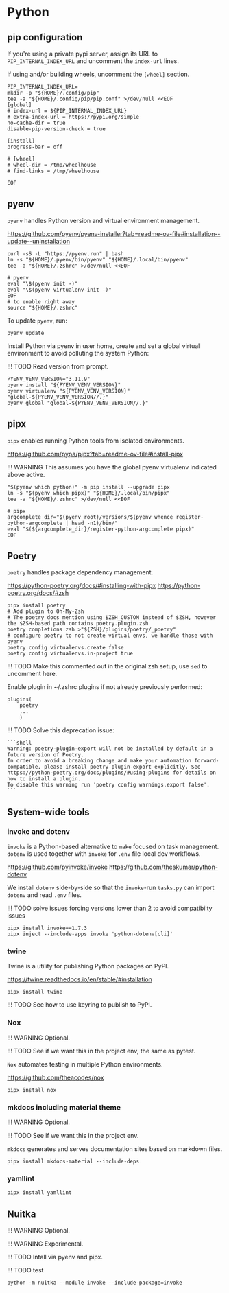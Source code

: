 # Python

## pip configuration

If you're using a private pypi server, assign its URL to `PIP_INTERNAL_INDEX_URL`
and uncomment the `index-url` lines.

If using and/or building wheels, uncomment the `[wheel]` section.

```shell
PIP_INTERNAL_INDEX_URL=
mkdir -p "${HOME}/.config/pip"
tee -a "${HOME}/.config/pip/pip.conf" >/dev/null <<EOF
[global]
# index-url = ${PIP_INTERNAL_INDEX_URL}
# extra-index-url = https://pypi.org/simple
no-cache-dir = true
disable-pip-version-check = true

[install]
progress-bar = off

# [wheel]
# wheel-dir = /tmp/wheelhouse
# find-links = /tmp/wheelhouse

EOF
```

## pyenv

`pyenv` handles Python version and virtual environment management.

<https://github.com/pyenv/pyenv-installer?tab=readme-ov-file#installation--update--uninstallation>

```shell
curl -sS -L "https://pyenv.run" | bash
ln -s "${HOME}/.pyenv/bin/pyenv" "${HOME}/.local/bin/pyenv"
tee -a "${HOME}/.zshrc" >/dev/null <<EOF

# pyenv
eval "\$(pyenv init -)"
eval "\$(pyenv virtualenv-init -)"
EOF
# to enable right away
source "${HOME}/.zshrc"
```

To update `pyenv`, run:

```shell
pyenv update
```

Install Python via pyenv in user home, create and set a global virtual environment to avoid polluting the system Python:

!!! TODO
    Read version from prompt.

```shell
PYENV_VENV_VERSION="3.11.9"
pyenv install "${PYENV_VENV_VERSION}"
pyenv virtualenv "${PYENV_VENV_VERSION}" "global-${PYENV_VENV_VERSION//.}"
pyenv global "global-${PYENV_VENV_VERSION//.}"
```

## pipx

`pipx` enables running Python tools from isolated environments.

<https://github.com/pypa/pipx?tab=readme-ov-file#install-pipx>

!!! WARNING
    This assumes you have the global pyenv virtualenv indicated above active.

```shell
"$(pyenv which python)" -m pip install --upgrade pipx
ln -s "$(pyenv which pipx)" "${HOME}/.local/bin/pipx"
tee -a "${HOME}/.zshrc" >/dev/null <<EOF

# pipx
argcomplete_dir="$(pyenv root)/versions/$(pyenv whence register-python-argcomplete | head -n1)/bin/"
eval "$(${argcomplete_dir}/register-python-argcomplete pipx)"
EOF
```

## Poetry

`poetry` handles package dependency management.

<https://python-poetry.org/docs/#installing-with-pipx>
<https://python-poetry.org/docs/#zsh>

```shell
pipx install poetry
# Add plugin to Oh-My-Zsh
# The poetry docs mention using $ZSH_CUSTOM instead of $ZSH, however the $ZSH-based path contains poetry.plugin.zsh
poetry completions zsh >"${ZSH}/plugins/poetry/_poetry"
# configure poetry to not create virtual envs, we handle those with pyenv
poetry config virtualenvs.create false
poetry config virtualenvs.in-project true 
```

!!! TODO
    Make this commented out in the original zsh setup, use `sed` to uncomment here.

Enable plugin in ~/.zshrc plugins if not already previously performed:

```shell
plugins(
    poetry
    ...
    )
```

!!! TODO
    Solve this deprecation issue:

    ```shell
    Warning: poetry-plugin-export will not be installed by default in a future version of Poetry.
    In order to avoid a breaking change and make your automation forward-compatible, please install poetry-plugin-export explicitly. See https://python-poetry.org/docs/plugins/#using-plugins for details on how to install a plugin.
    To disable this warning run 'poetry config warnings.export false'.
    ```

## System-wide tools

### invoke and dotenv

`invoke` is a Python-based alternative to `make` focused on task management.
`dotenv` is used together with `invoke` for `.env` file local dev workflows.

<https://github.com/pyinvoke/invoke>
<https://github.com/theskumar/python-dotenv>

We install `dotenv` side-by-side so that the `invoke`-run `tasks.py`
can import `dotenv` and read `.env` files.

!!! TODO
    solve issues forcing versions lower than 2 to avoid compatibilty issues

```shell
pipx install invoke==1.7.3
pipx inject --include-apps invoke 'python-dotenv[cli]'
```

### twine

Twine is a utility for publishing Python packages on PyPI.

<https://twine.readthedocs.io/en/stable/#installation>

```shell
pipx install twine
```

!!! TODO
    See how to use keyring to publish to PyPI.

### Nox

!!! WARNING
    Optional.

!!! TODO
    See if we want this in the project env, the same as pytest.

`Nox` automates testing in multiple Python environments.

<https://github.com/theacodes/nox>

```shell
pipx install nox
```

### mkdocs including material theme

!!! WARNING
    Optional.

!!! TODO
    See if we want this in the project env.

`mkdocs` generates and serves documentation sites based on markdown files.

```shell
pipx install mkdocs-material --include-deps
```

### yamllint

```shell
pipx install yamllint
```

## Nuitka

!!! WARNING
    Optional.

!!! WARNING
    Experimental.

!!! TODO
    Intall via pyenv and pipx.

!!! TODO
    test

```shell
python -m nuitka --module invoke --include-package=invoke
```
